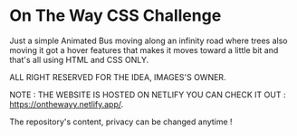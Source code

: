 # On The Way CSS Challenge

Just a simple Animated Bus moving along an infinity road where trees also moving it got a hover features that makes it moves toward a little bit and that's all using HTML and CSS ONLY.

ALL RIGHT RESERVED FOR THE IDEA, IMAGES'S OWNER.

NOTE : THE WEBSITE IS HOSTED ON NETLIFY YOU CAN CHECK IT OUT : https://onthewayy.netlify.app/.

The repository's content, privacy can be changed anytime !
